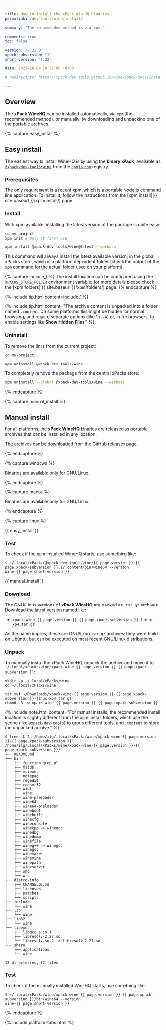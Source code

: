 ```yaml
---

title: How to install the xPack WineHQ binaries
permalink: /dev-tools/wine/install/

summary: "The recommended method is via xpm."

comments: true
toc: false

version: "7.22.0"
xpack-subversion: "1"
short-version: "7.22"

date: 2022-10-04 10:32:00 +0300

# redirect_to: https://xpack-dev-tools.github.io/wine-xpack/docs/install/

---
```


## Overview

The **xPack WineHQ** can be installed automatically, via `xpm` (the
recommended method), or manually, by downloading and unpacking one of the
portable archives.

{% capture easy_install %}

## Easy install

The easiest way to install WineHQ is by using the **binary xPack**, available as
[`@xpack-dev-tools/wine`](https://www.npmjs.com/package/@xpack-dev-tools/wine)
from the [`npmjs.com`](https://www.npmjs.com) registry.

### Prerequisites

The only requirement is a recent
xpm, which is a portable
[Node.js](https://nodejs.org) command line application. To install it,
follow the instructions from the
[xpm install]({{ site.baseurl }}/xpm/install/) page.

### Install

With xpm available, installing
the latest version of the package is quite easy:

```sh
cd my-project
xpm init # Only at first use.

xpm install @xpack-dev-tools/wine@latest --verbose
```

This command will always install the latest available version,
in the global xPacks store, which is a platform dependent folder
(check the output of the `xpm` command for the actual folder used on
your platform).

{% capture include_1 %}
The install location can be configured using the
`XPACKS_STORE_FOLDER` environment variable; for more details please check the
[xpm folders]({{ site.baseurl }}/xpm/folders/) page.
{% endcapture %}

{% include tip.html content=include_1 %}

{% include tip.html content="The archive content is unpacked into a folder
named `.content`. On some platforms
this might be hidden for normal browsing, and require
separate options (like `ls -A`) or, in file browsers, to enable
settings like **Show Hidden Files**." %}

### Uninstall

To remove the links from the current project:

```sh
cd my-project

xpm uninstall @xpack-dev-tools/wine
```

To completely remove the package from the central xPacks store:

```sh
xpm uninstall --global @xpack-dev-tools/wine --verbose
```

{% endcapture %}

{% capture manual_install %}

## Manual install

For all platforms, the **xPack WineHQ** binaries are released as portable
archives that can be installed in any location.

The archives can be downloaded from the
GitHub [releases](https://github.com/xpack-dev-tools/wine-xpack/releases/)
page.

{% endcapture %}

{% capture windows %}

Binaries are available only for GNU/Linux.

{% endcapture %}

{% capture macos %}

Binaries are available only for GNU/Linux.

{% endcapture %}

{% capture linux %}

{{ easy_install }}

### Test

To check if the xpm installed WineHQ starts, use something like:

```console
$ ~/.local/xPacks/@xpack-dev-tools/wine/{{ page.version }}-{{ page.xpack-subversion }}.1/.content/bin/wine64 --version
wine-{{ page.short-version }}
```

{{ manual_install }}

### Download

The GNU/Linux versions of **xPack WineHQ**
are packed as `.tar.gz` archives.
Download the latest version named like:

- `xpack-wine-{{ page.version }}-{{ page.xpack-subversion }}-linux-x64.tar.gz`

As the name implies, these are GNU/Linux `tar.gz` archives; they were build on
Ubuntu, but can be executed on most recent GNU/Linux distributions.

### Unpack

To manually install the xPack WineHQ,
unpack the archive and move it to
`~/.local/xPacks/wine/xpack-wine-{{ page.version }}-{{ page.xpack-subversion }}`:

```console
mkdir -p ~/.local/xPacks/wine
cd ~/.local/xPacks/wine

tar xvf ~/Downloads/xpack-wine-{{ page.version }}-{{ page.xpack-subversion }}-linux-x64.tar.gz
chmod -R -w xpack-wine-{{ page.version }}-{{ page.xpack-subversion }}
```

{% include note.html content="For manual installs, the recommended
install location is slightly different from the xpm install folders,
which use the scope (like `@xpack-dev-tools`) to group different tools,
and `.content` to store the unpacked archive." %}

```console
$ tree -L 2 '/home/ilg/.local/xPacks/wine/xpack-wine-{{ page.version }}-{{ page.xpack-subversion }}'
/home/ilg/.local/xPacks/wine/xpack-wine-{{ page.version }}-{{ page.xpack-subversion }}/
├── README.md
├── bin
│   ├── function_grep.pl
│   ├── msidb
│   ├── msiexec
│   ├── notepad
│   ├── regedit
│   ├── regsvr32
│   ├── widl
│   ├── wine
│   ├── wine-preloader
│   ├── wine64
│   ├── wine64-preloader
│   ├── wineboot
│   ├── winebuild
│   ├── winecfg
│   ├── wineconsole
│   ├── winecpp -> winegcc
│   ├── winedbg
│   ├── winedump
│   ├── winefile
│   ├── wineg++ -> winegcc
│   ├── winegcc
│   ├── winemaker
│   ├── winemine
│   ├── winepath
│   ├── wineserver
│   ├── wmc
│   └── wrc
├── distro-info
│   ├── CHANGELOG.md
│   ├── licenses
│   ├── patches
│   └── scripts
├── include
│   └── wine
├── lib
│   └── wine
├── lib32
│   └── wine
├── libexec
│   ├── libgcc_s.so.1
│   ├── libresolv-2.27.so
│   └── libresolv.so.2 -> libresolv-2.27.so
└── share
    ├── applications
    └── wine

15 directories, 32 files
```

### Test

To check if the manually installed WineHQ starts, use something like:

```console
$ ~/.local/xPacks/wine/xpack-wine-{{ page.version }}-{{ page.xpack-subversion }}/bin/wine64 --version
wine-{{ page.short-version }}
```

{% endcapture %}

{% include platform-tabs.html %}
